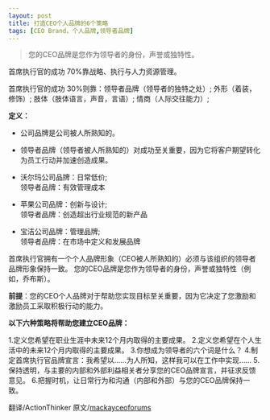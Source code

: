 ```yaml
---
layout: post
title: 打造CEO个人品牌的6个策略
tags: [CEO Brand，个人品牌,领导者品牌]
---
```


> 您的CEO品牌是您作为领导者的身份，声誉或独特性。

首席执行官的成功 70%靠战略、执行与人力资源管理。

首席执行官的成功 30%则靠：领导者品牌（领导者的独特之处）; 外形（着装，修饰）; 肢体（肢体语言，声音，言语）; 情商（人际交往能力）;

**定义：**
* 公司品牌是公司被人所熟知的。
* 领导者品牌（领导者被人所熟知的）对成功至关重要，因为它将客户期望转化为员工行动并加速创造成果。

* 沃尔玛公司品牌：日常低价;   
  领导者品牌：有效管理成本
* 苹果公司品牌：创新与设计;   
  领导者品牌：创造超出行业规范的新产品
* 宝洁公司品牌：管理品牌;  
  领导者品牌：在市场中定义和发展品牌

首席执行官拥有一个个人品牌形象（CEO被人所熟知的）必须与该组织的领导者品牌形象保持一致。 您的CEO品牌是您作为领导者的身份，声誉或独特性（例如，乔布斯）。

**前提**：您的CEO个人品牌对于帮助您实现目标至关重要，因为它决定了您激励和激励员工采取积极行动的能力。

**以下六种策略将帮助您建立CEO品牌：**

1.定义您希望在职业生涯中未来12个月内取得的主要成果。
2.定义您希望在个人生活中的未来12个月内取得的主要成果。
3.你想成为领导者的六个词是什么？
4.制定首席执行官品牌宣言：我希望以……为人所知，这样我可以在工作中实现……
5.保持透明，与主要的内部和外部利益相关者分享您的CEO品牌宣言，并征求反馈意见。
6.把握时机，让日常行为和沟通（内部和外部）与您的CEO品牌保持一致。


翻译/ActionThinker
原文/[mackayceoforums](https://mackayceoforums.com/tipsheets/six-strategies-build-ceo-brand/)





